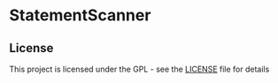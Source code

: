 # StatementScanner

## License

This project is licensed under the GPL - see the [LICENSE](LICENSE) file for details
